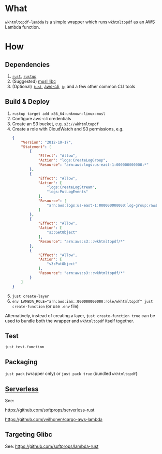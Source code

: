 # What

`wkhtmltopdf-lambda` is a simple wrapper which runs [`wkhtmltopdf`](https://wkhtmltopdf.org/) as an AWS Lambda function.

# How

## Dependencies

1. [`rust`](https://www.rust-lang.org/), [`rustup`](https://rustup.rs/)
0. (Suggested) [musl libc](https://musl.libc.org/)
0. (Optional) [`just`](https://github.com/casey/just), [aws-cli](https://github.com/aws/aws-cli), [`jq`](https://github.com/stedolan/jq) and a few other common CLI tools

## Build & Deploy

1. `rustup target add x86_64-unknown-linux-musl`
0. Configure aws-cli credentials
0. Create an S3 bucket, e.g. `s3://wkhtmltopdf`
0. Create a role with CloudWatch and S3 permissions, e.g.
    ```json
    {
        "Version": "2012-10-17",
        "Statement": [
            {
                "Effect": "Allow",
                "Action": "logs:CreateLogGroup",
                "Resource": "arn:aws:logs:us-east-1:000000000000:*"
            },
            {
                "Effect": "Allow",
                "Action": [
                    "logs:CreateLogStream",
                    "logs:PutLogEvents"
                ],
                "Resource": [
                    "arn:aws:logs:us-east-1:000000000000:log-group:/aws/lambda/wkhtmltopdf-rust:*"
                ]
            },
            {
                "Effect": "Allow",
                "Action": [
                    "s3:GetObject"
                ],
                "Resource": "arn:aws:s3:::wkhtmltopdf/*"
            },
            {
                "Effect": "Allow",
                "Action": [
                    "s3:PutObject"
                ],
                "Resource": "arn:aws:s3:::wkhtmltopdf/*"
            }
        ]
    }
    ```
0. `just create-layer`
0. `env LAMBDA_ROLE="arn:aws:iam::000000000000:role/wkhtmltopdf" just create-function` (or use `.env` file)

Alternatively, instead of creating a layer, `just create-function true` can be used to bundle both the wrapper and `wkhtmltopdf` itself together.

## Test

`just test-function`

## Packaging

`just pack` (wrapper only) or `just pack true` (bundled `wkhtmltopdf`)

## [Serverless](https://www.serverless.com/)

See:

https://github.com/softprops/serverless-rust

https://github.com/vvilhonen/cargo-aws-lambda

## Targeting Glibc

See: https://github.com/softprops/lambda-rust
